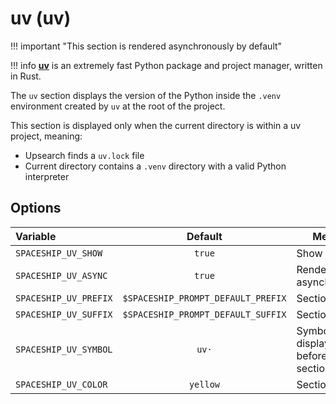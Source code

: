 # uv (uv)

!!! important "This section is rendered asynchronously by default"

!!! info
    [**uv**](https://docs.astral.sh/uv/) is an extremely fast Python package and project manager, written in Rust.

The `uv` section displays the version of the Python inside the `.venv` environment created by `uv` at the root of the project.

This section is displayed only when the current directory is within a uv project, meaning:

* Upsearch finds a `uv.lock` file
* Current directory contains a `.venv` directory with a valid Python interpreter

## Options

| Variable              |              Default               | Meaning                             |
| :-------------------- | :--------------------------------: | ----------------------------------- |
| `SPACESHIP_UV_SHOW`   |               `true`               | Show section                        |
| `SPACESHIP_UV_ASYNC`  |               `true`               | Render section asynchronously       |
| `SPACESHIP_UV_PREFIX` | `$SPACESHIP_PROMPT_DEFAULT_PREFIX` | Section's prefix                    |
| `SPACESHIP_UV_SUFFIX` | `$SPACESHIP_PROMPT_DEFAULT_SUFFIX` | Section's suffix                    |
| `SPACESHIP_UV_SYMBOL` |               `uv·`                | Symbol displayed before the section |
| `SPACESHIP_UV_COLOR`  |              `yellow`              | Section's color                     |
